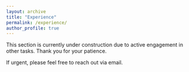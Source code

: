 ```yaml
---
layout: archive
title: "Experience"
permalink: /experience/
author_profile: true
---
```


This section is currently under construction due to active engagement in other tasks. Thank you for your patience.

If urgent, please feel free to reach out via email.
